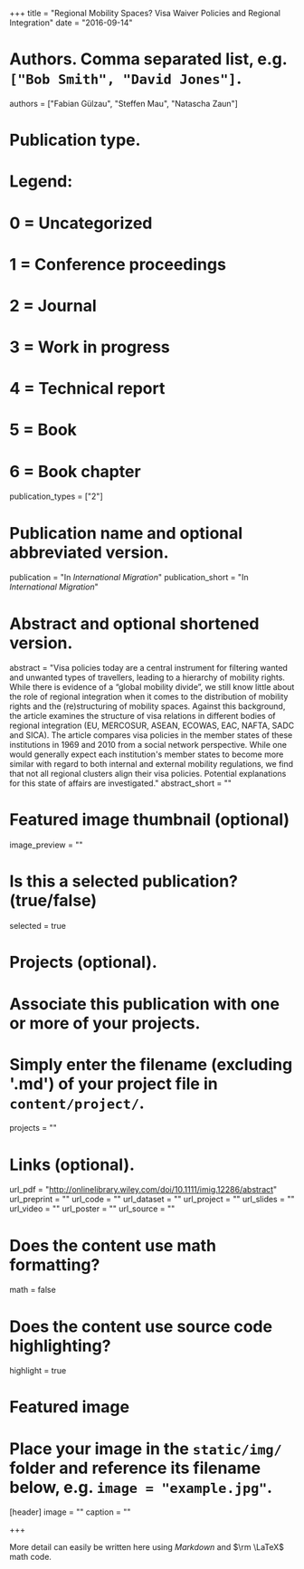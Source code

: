 +++
title = "Regional Mobility Spaces? Visa Waiver Policies and Regional Integration"
date = "2016-09-14"

# Authors. Comma separated list, e.g. `["Bob Smith", "David Jones"]`.
authors = ["Fabian Gülzau", "Steffen Mau", "Natascha Zaun"]

# Publication type.
# Legend:
# 0 = Uncategorized
# 1 = Conference proceedings
# 2 = Journal
# 3 = Work in progress
# 4 = Technical report
# 5 = Book
# 6 = Book chapter
publication_types = ["2"]

# Publication name and optional abbreviated version.
publication = "In *International Migration*"
publication_short = "In *International Migration*"

# Abstract and optional shortened version.
abstract = "Visa policies today are a central instrument for filtering wanted and unwanted types of travellers, leading to a hierarchy of mobility rights. While there is evidence of a “global mobility divide”, we still know little about the role of regional integration when it comes to the distribution of mobility rights and the (re)structuring of mobility spaces. Against this background, the article examines the structure of visa relations in different bodies of regional integration (EU, MERCOSUR, ASEAN, ECOWAS, EAC, NAFTA, SADC and SICA). The article compares visa policies in the member states of these institutions in 1969 and 2010 from a social network perspective. While one would generally expect each institution's member states to become more similar with regard to both internal and external mobility regulations, we find that not all regional clusters align their visa policies. Potential explanations for this state of affairs are investigated."
abstract_short = ""

# Featured image thumbnail (optional)
image_preview = ""

# Is this a selected publication? (true/false)
selected = true

# Projects (optional).
#   Associate this publication with one or more of your projects.
#   Simply enter the filename (excluding '.md') of your project file in `content/project/`.
projects = ""

# Links (optional).
url_pdf = "http://onlinelibrary.wiley.com/doi/10.1111/imig.12286/abstract"
url_preprint = ""
url_code = ""
url_dataset = ""
url_project = ""
url_slides = ""
url_video = ""
url_poster = ""
url_source = ""

# Does the content use math formatting?
math = false

# Does the content use source code highlighting?
highlight = true

# Featured image
# Place your image in the `static/img/` folder and reference its filename below, e.g. `image = "example.jpg"`.
[header]
image = ""
caption = ""

+++

More detail can easily be written here using *Markdown* and $\rm \LaTeX$ math code.
